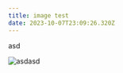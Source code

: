 ```yaml
---
title: image test
date: 2023-10-07T23:09:26.320Z
---
```


asd

![asdasd](/images/uploads/aaaa444.png "123123")
